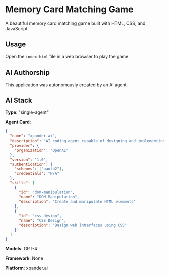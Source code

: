 # Memory Card Matching Game

A beautiful memory card matching game built with HTML, CSS, and JavaScript.

## Usage

Open the `index.html` file in a web browser to play the game.

## AI Authorship

This application was autonomously created by an AI agent.

## AI Stack

**Type**: "single-agent"

**Agent Card**:

```json
{
  "name": "xpander.ai",
  "description": "AI coding agent capable of designing and implementing web applications autonomously",
  "provider": {
    "organization": "OpenAI"
  },
  "version": "1.0",
  "authentication": {
    "schemes": ["oauth2"],
    "credentials": "N/A"
  },
  "skills": [
    {
      "id": "dom-manipulation",
      "name": "DOM Manipulation",
      "description": "Create and manipulate HTML elements"
    },
    {
      "id": "css-design",
      "name": "CSS Design",
      "description": "Design web interfaces using CSS"
    }
  ]
}
```

**Models**: GPT-4

**Framework**: None

**Platform**: xpander.ai
